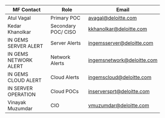 |MF Contact|Role|Email|
|--|--|--|
|Atul Vagal|Primary POC |avagal@deloitte.com|
|Kedar Khanolkar |Secondary POC/ CISO |kkhanolkar@deloitte.com|
| IN GEMS SERVER ALERT | Server Alerts |ingemsserver@deloitte.com|
| IN GEMS NETWORK ALERT | Network Alerts |ingemsnetwork@deloitte.com|
| IN GEMS CLOUD ALERT | Cloud Alerts |ingemscloud@deloitte.com|
| IN SERVER OPERATION | Cloud POCs |inserversprt@deloitte.com|
|Vinayak Muzumdar| CIO| vmuzumdar@deloitte.com|